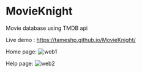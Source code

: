 # MovieKnight
Movie database using TMDB api

Live demo : https://tameshp.github.io/MovieKnight/



Home page:
![web1](https://user-images.githubusercontent.com/100929964/196880119-b6f1f2a7-19d9-460e-9273-4c597f02cd21.jpg)


Help page:
![web2](https://user-images.githubusercontent.com/100929964/196880468-74058909-3f2b-4834-b9a3-b9f7da4c4c79.jpg)
